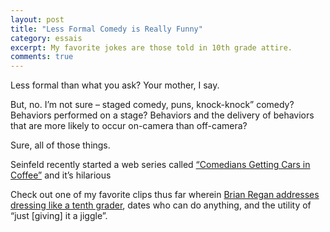 ```yaml
---
layout: post
title: "Less Formal Comedy is Really Funny"
category: essais
excerpt: My favorite jokes are those told in 10th grade attire.
comments: true
---
```


Less formal than what you ask? Your mother, I say.

But, no. I’m not sure – staged comedy, puns, knock-knock” comedy? Behaviors performed on a stage? Behaviors and the delivery of behaviors that are more likely to occur on-camera than off-camera?

Sure, all of those things.

Seinfeld recently started a web series called [“Comedians Getting Cars in Coffee”](http://comediansincarsgettingcoffee.com/) and it’s hilarious

Check out one of my favorite clips thus far wherein [Brian Regan addresses dressing like a tenth grader](http://comediansincarsgettingcoffee.com/brian-regan-a-monkey-and-a-lava-lamp/), dates who can do anything, and the utility of “just [giving] it a jiggle”.


<a href="https://plus.google.com/+VincentBarr0?rel=author"></a>